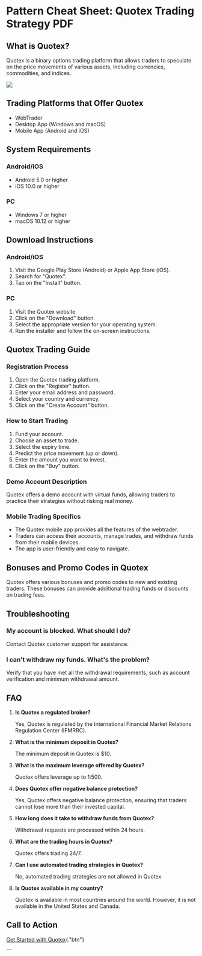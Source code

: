 # Pattern Cheat Sheet: Quotex Trading Strategy PDF

## What is Quotex?

Quotex is a binary options trading platform that allows traders to
speculate on the price movements of various assets, including
currencies, commodities, and indices.

[![](https://static.quotex.io/files/4_en/300_250.jpg)](https://traff.sbs/brokerqxlid)

## Trading Platforms that Offer Quotex

-   WebTrader
-   Desktop App (Windows and macOS)
-   Mobile App (Android and iOS)

## System Requirements

### Android/iOS

-   Android 5.0 or higher
-   iOS 10.0 or higher

### PC

-   Windows 7 or higher
-   macOS 10.12 or higher

## Download Instructions

### Android/iOS

1.  Visit the Google Play Store (Android) or Apple App Store (iOS).
2.  Search for "Quotex".
3.  Tap on the "Install" button.

### PC

1.  Visit the Quotex website.
2.  Click on the "Download" button.
3.  Select the appropriate version for your operating system.
4.  Run the installer and follow the on-screen instructions.

## Quotex Trading Guide

### Registration Process

1.  Open the Quotex trading platform.
2.  Click on the "Register" button.
3.  Enter your email address and password.
4.  Select your country and currency.
5.  Click on the "Create Account" button.

### How to Start Trading

1.  Fund your account.
2.  Choose an asset to trade.
3.  Select the expiry time.
4.  Predict the price movement (up or down).
5.  Enter the amount you want to invest.
6.  Click on the "Buy" button.

### Demo Account Description

Quotex offers a demo account with virtual funds, allowing traders to
practice their strategies without risking real money.

### Mobile Trading Specifics

-   The Quotex mobile app provides all the features of the webtrader.
-   Traders can access their accounts, manage trades, and withdraw funds
    from their mobile devices.
-   The app is user-friendly and easy to navigate.

## Bonuses and Promo Codes in Quotex

Quotex offers various bonuses and promo codes to new and existing
traders. These bonuses can provide additional trading funds or discounts
on trading fees.

## Troubleshooting

### My account is blocked. What should I do?

Contact Quotex customer support for assistance.

### I can\'t withdraw my funds. What\'s the problem?

Verify that you have met all the withdrawal requirements, such as
account verification and minimum withdrawal amount.

## FAQ

1.  **Is Quotex a regulated broker?**

    Yes, Quotex is regulated by the International Financial Market
    Relations Regulation Center (IFMRRC).

2.  **What is the minimum deposit in Quotex?**

    The minimum deposit in Quotex is \$10.

3.  **What is the maximum leverage offered by Quotex?**

    Quotex offers leverage up to 1:500.

4.  **Does Quotex offer negative balance protection?**

    Yes, Quotex offers negative balance protection, ensuring that
    traders cannot lose more than their invested capital.

5.  **How long does it take to withdraw funds from Quotex?**

    Withdrawal requests are processed within 24 hours.

6.  **What are the trading hours in Quotex?**

    Quotex offers trading 24/7.

7.  **Can I use automated trading strategies in Quotex?**

    No, automated trading strategies are not allowed in Quotex.

8.  **Is Quotex available in my country?**

    Quotex is available in most countries around the world. However, it
    is not available in the United States and Canada.

## Call to Action

[Get Started with
Quotex](\%22https://traff.sbs/brokerqxsignup\%22){."btn"}

\`\`\`

